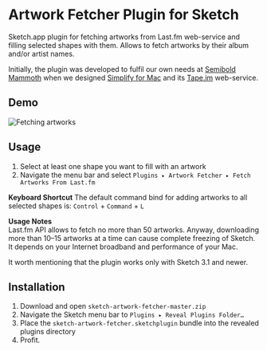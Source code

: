 Artwork Fetcher Plugin for Sketch
=============

Sketch.app plugin for fetching artworks from Last.fm web-service and filling selected shapes with them. Allows to fetch artworks by their album and/or artist names.

Initially, the plugin was developed to fulfil our own needs at [Semibold Mammoth](http://mmth.us) when we designed [Simplify for Mac](http://mmth.us/simplify) and its [Tape.im](http://tape.im) web-service.

## Demo
![Fetching artworks](https://raw.githubusercontent.com/bbsody/sketch-artwork-fetcher/master/tutorial/fetch.gif)

## Usage
1. Select at least one shape you want to fill with an artwork
2. Navigate the menu bar and select `Plugins ▸ Artwork Fetcher ▸ Fetch Artworks From Last.fm`

**Keyboard Shortcut**
The default command bind for adding artworks to all selected shapes is:
`Control` + `Command` + `L`

**Usage Notes**  
Last.fm API allows to fetch no more than 50 artworks. Anyway, downloading more than 10–15 artworks at a time can cause complete freezing of Sketch. It depends on your Internet broadband and performance of your Mac.

It worth mentioning that the plugin works only with Sketch 3.1 and newer.



## Installation
1. Download and open `sketch-artwork-fetcher-master.zip`
2. Navigate the Sketch menu bar to `Plugins ▸ Reveal Plugins Folder…`
3. Place the `sketch-artwork-fetcher.sketchplugin` bundle into the revealed plugins directory
4. Profit.